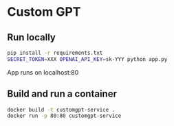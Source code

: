 # Custom GPT

## Run locally

```bash
pip install -r requirements.txt
SECRET_TOKEN=XXX OPENAI_API_KEY=sk-YYY python app.py
```

App runs on localhost:80

## Build and run a container

```bash
docker build -t customgpt-service .
docker run -p 80:80 customgpt-service
```